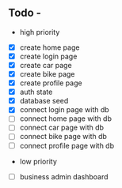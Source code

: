 ## Todo -

- high priority
- [x] create home page
- [x] create login page
- [x] create car page
- [x] create bike page
- [x] create profile page
- [x] auth state
- [x] database seed
- [x] connect login page with db
- [ ] connect home page with db
- [ ] connect car page with db
- [ ] connect bike page with db
- [ ] connect profile page with db

- low priority
- [ ] business admin dashboard
